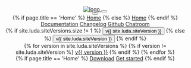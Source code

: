 <!-- markdownlint-disable -->
<header id="main-header" class="nav-header">
  <a href="{{ '/' | relative_url }}" data-turbolinks="false" class="nav-logo">
    <img src="{{ '/assets/img/logo-text.svg' | relative_url }}" alt="logo">
  </a>
  <button class="nav-open btn btn-text-light btn-ico" data-toggle-for="header-menu">
    <i class="ico ico-menu"></i>
  </button>
  <div class="nav-menu" data-toggle-target="header-menu">
    <button class="nav-close btn btn-text-light btn-ico" data-toggleable>
      <i class="ico ico-cross"></i>
    </button>
    <nav class="nav-items">
      {% if page.title == 'Home' %}
      <a href="{{ '/' | relative_url }}" class="btn btn-text-light btn-active">Home</a>
      {% else %}
      <a href="{{ '/' | relative_url }}" class="btn btn-text-light">Home</a>
      {% endif %}
      <a data-turbolinks="false" href="{{ '/general/introduction' | relative_url }}" class="btn btn-text-light">Documentation</a>
      <a href="https://github.com/oatw/luda/blob/v{{ site.luda.version }}/CHANGELOG.md" class="btn btn-text-light">Changelog</a>
      <a href="https://github.com/oatw/luda" class="btn btn-text-light">Github</a>
      <a href="https://gitter.im/oatw/luda" class="btn btn-text-light">Chatroom</a>
    </nav>
    <nav class="nav-sub-items">
      <div class="dropdown-static dropdown-absolute-m dropdown-align-right">
        {% if site.luda.siteVersions.size != 1 %}
        <button class="btn btn-text-light btn-ico-right btn-active">
          v{{ site.luda.siteVersion }} <i class="ico ico-down"></i>
        </button>
        {% else %}
        <button class="btn btn-text-light btn-active">
          v{{ site.luda.siteVersion }}
        </button>
        {% endif %}
        <div class="dropdown-menu">
          <div id="site-versions" class="dropdown-items mt-small-m">
            {% for version in site.luda.siteVersions %}
            {% if version != site.luda.siteVersion %}
            <a data-turbolinks="false" class="btn btn-text-light" href="{{ site.luda.siteBaseUrl }}/{{ version }}">v{{ version }}</a>
            {% endif %}
            {% endfor %}
          </div>
        </div>
      </div>
      {% if page.title == 'Home' %}
      <a href="https://github.com/oatw/luda/raw/v{{site.luda.version}}/release/dist/luda-{{site.luda.version}}.zip" class="d-none d-inline-flex-m btn btn-text-light btn-active mr-small">Download</a>
      <a data-turbolinks="false" href="{{ '/general/introduction' | relative_url }}" class="d-none d-inline-flex-m btn btn-small btn-light mr-small c-primary rounded">Get started</a>
      {% endif %}
    </nav>
  </div>
</header>
